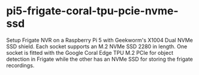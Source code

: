 # pi5-frigate-coral-tpu-pcie-nvme-ssd
Setup Frigate NVR on a Raspberry Pi 5 with Geekworm's X1004 Dual NVMe SSD shield. Each socket supports an M.2 NVMe SSD 2280 in length. One socket is fitted with the Google Coral Edge TPU M.2 PCIe for object detection in Frigate while the other has an NVMe SSD for storing the frigate recordings.
